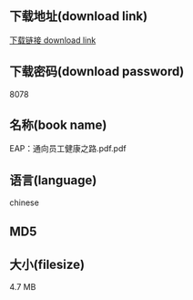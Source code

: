 ## 下载地址(download link)
[下载链接 download link](https://tutu365.netlify.app/?s=EAP%EF%BC%9A%E9%80%9A%E5%90%91%E5%91%98%E5%B7%A5%E5%81%A5%E5%BA%B7%E4%B9%8B%E8%B7%AF.pdf)

## 下载密码(download password)
8078

## 名称(book name)
EAP：通向员工健康之路.pdf.pdf

## 语言(language)
chinese

## MD5


## 大小(filesize)
4.7 MB
